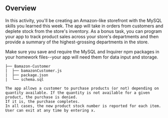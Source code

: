 ## Overview




In this activity, you'll be creating an Amazon-like storefront with the MySQL skills you learned this week. The app will take in orders from customers and deplete stock from the store's inventory. As a bonus task, you can program your app to track product sales across your store's departments and then provide a summary of the highest-grossing departments in the store.

Make sure you save and require the MySQL and Inquirer npm packages in your homework files--your app will need them for data input and storage.


```
├── Bamazon-Customer
|  ├── bamazonCustomer.js
|  ├── package.json
|  └── schema.sql

The app allows a customer to purchase products (or not) depending on quantity available. If the quantity is not available for a given product, the purchase is denied.
If it is, the purchase completes. 
In all cases, the new product stock number is reported for each item.
User can exit at any time by entering x.
